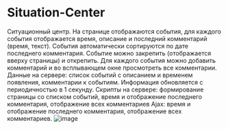 # Situation-Center

Ситуационный центр. На странице отображаются события, для каждого события отображается время, описание и последний комментарий (время, текст).  События автоматически сортируются по дате последнего комментария. Событие можно закрепить (отображается вверху страницы) и открепить. Для каждого события можно добавить комментарий и во всплывающем окне просмотреть все комментарии. Данные на сервере: список событий с описанием и временем появления, комментарии к событиям. Информация обновляется с периодичностью в 1 секунду. Скрипты на сервере: формирование страницы со списком событий, время и отображение последнего комментария, отображение всех комментариев Ajax: время и отображение последнего комментария, отображение всех комментариев.
![image](https://user-images.githubusercontent.com/56479283/205465363-748391d4-7af5-4708-8887-3fee686b81d1.png)
